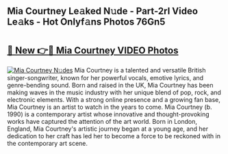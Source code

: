 ## Mia Courtney Le𝚊ked N𝚞de - Part-2rl Video Le𝚊ks - Hot Onlyf𝚊ns Photos 76Gn5

# <h2><a href="http://ab73364.deff.icu/?id=Mia+Courtney">🔗 New 👉🔴 Mia Courtney VIDEO Photos</a></h2>

[![Mia Courtney N𝚞des](https://i.imgur.com/rIISA9y.gif)](http://ab73364.deff.icu/?id=Mia+Courtney)
Mia Courtney is a talented and versatile British singer-songwriter, known for her powerful vocals, emotive lyrics, and genre-bending sound. Born and raised in the UK, Mia Courtney has been making waves in the music industry with her unique blend of pop, rock, and electronic elements. With a strong online presence and a growing fan base, Mia Courtney is an artist to watch in the years to come. Mia Courtney (b. 1990) is a contemporary artist whose innovative and thought-provoking works have captured the attention of the art world. Born in London, England, Mia Courtney's artistic journey began at a young age, and her dedication to her craft has led her to become a force to be reckoned with in the contemporary art scene.
